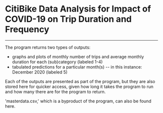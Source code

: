 # CitiBike Data Analysis for Impact of COVID-19 on Trip Duration and Frequency

---

The program returns two types of outputs:
* graphs and plots of monthly number of trips and average monthly duration for each (sub)category (labeled 1-4)
* tabulated predictions for a particular month(s) -- in this instance: December 2020 (labeled 5)

Each of the outputs are presented as part of the program, but they are also stored here for quicker access, given how long it takes the program to run and how many there are for the program to return.

'masterdata.csv,' which is a byproduct of the program, can also be found here.
